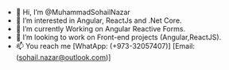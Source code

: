 - 👋 Hi, I’m @MuhammadSohailNazar
- 👀 I’m interested in Angular, ReactJs and .Net Core.
- 🌱 I’m currently Working on Angular Reactive Forms.
- 💞️ I’m looking to work on Front-end projects (Angular,ReactJS).
- 📫 You reach me [WhatApp: (+973-32057407)] [Email: (sohail.nazar@outlook.com)]  

<!---
MuhammadSohailNazar/MuhammadSohailNazar is a ✨ special ✨ repository because its `README.md` (this file) appears on your GitHub profile.
You can click the Preview link to take a look at your changes.
--->
